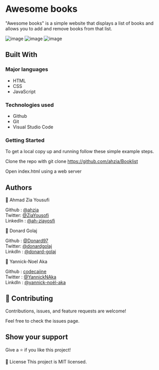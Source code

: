 # Awesome books 
"Awesome books" is a simple website that displays a list of books and allows you to add and remove books from that list.

![image](https://user-images.githubusercontent.com/74506933/130085708-c4aadf7e-5a03-4783-aad0-3e8bd0d74fd6.png)
![image](https://user-images.githubusercontent.com/74506933/130085759-5ec4fb01-eaa6-496e-8231-c575fa987a2e.png)
![image](https://user-images.githubusercontent.com/74506933/130085786-125de0e5-2ceb-4dbf-b57f-f38440c63e58.png)



## Built With

### Major languages
- HTML
- CSS
- JavaScript

### Technologies used
- Github
- Git
- Visual Studio Code

### Getting Started 

To get a local copy up and running follow these simple example steps.

Clone the repo with git clone https://github.com/ahzia/Booklist

Open index.html using a web server

## Authors
👤 Ahmad Zia Yousufi 

Github : [@ahzia](https://github.com/ahzia) <br>
Twitter: [@ZiaYousofi](https://twitter.com/ZiaYousofi)<br>
LinkedIn : [@ah-ziayosfi](https://www.linkedin.com/in/ah-ziayosfi/)

👤 Donard Golaj

Github : [@Donard97](https://github.com/Donard97) <br>
Twitter: [@donardgolaj](https://twitter.com/donardgolaj) <br>
LinkdIn : [@donard-golaj](https://www.linkedin.com/in/donard-golaj/) <br>

👤 Yannick-Noel Aka 

Github : [codecaiine](https://github.com/codecaiine) <br>
Twitter : [@YannickNAka](https://twitter.com/YannickNAka)<br>
LinkdIn : [@yannick-noël-aka](https://www.linkedin.com/in/yannick-no%C3%ABl-aka/) 

## 🤝 Contributing
Contributions, issues, and feature requests are welcome!

Feel free to check the issues page.

## Show your support
Give a ⭐️ if you like this project!

📝 License
This project is MIT licensed.

